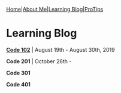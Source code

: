 [Home](/)|[About Me](aboutme)|[Learning Blog](learningblog)|[ProTips](tips.a)

# Learning Blog

[**Code 102**](blog.code102.00) | August 19th - August 30th, 2019

**Code 201** | October 26th -

**Code 301**

**Code 401**






















